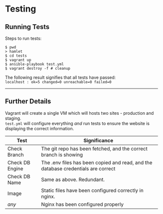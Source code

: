 Testing
=======

Running Tests
-------------
Steps to run tests:
```
$ pwd
> hamlet
$ cd tests
$ vagrant up
$ ansible-playbook test.yml
$ vagrant destroy -f # cleanup
```

The following result signifies that all tests have passed:  
`localhost : ok=5 changed=0 unreachable=0 failed=0`
<hr>

Further Details
---------------
Vagrant will create a single VM which will hosts two sites - production and staging.  
`test.yml` will configure everything _and_ run tests to ensure the website is displaying the correct information.  

Test | Significance
--- | ---
Check Branch | The git repo has been fetched, and the correct branch is showing
Check DB Engine | The .env files has been copied and read, and the database credentials are correct
Check DB Name | Same as above. Redundant.  
Image | Static files have been configured correctly in nginx.  
_any_ | Nginx has been configured properly